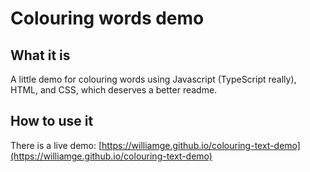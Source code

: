 #  Colouring words demo

## What it is

A little demo for colouring words using Javascript (TypeScript really), HTML, and CSS, which deserves a better readme.

## How to use it

There is a live demo: [https://williamge.github.io/colouring-text-demo](https://williamge.github.io/colouring-text-demo)
